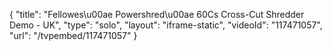 {
    "title": "Fellowes\u00ae Powershred\u00ae 60Cs Cross-Cut Shredder Demo - UK",
    "type": "solo",
    "layout": "iframe-static",
    "videoId": "117471057",
    "url": "\/tvpembed\/117471057"
}